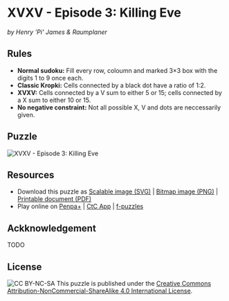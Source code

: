 ﻿# XVXV - Episode 3: Killing Eve
_by Henry 'Pi' James & Raumplaner_

## Rules
- **Normal sudoku:** Fill every row, coloumn and marked 3×3 box with the digits 1 to 9 once each.
- **Classic Kropki:** Cells connected by a black dot have a ratio of 1:2.
- **XVXV:** Cells connected by a V sum to either 5 or 15; cells connected by a X sum to either 10 or 15.
- **No negative constraint:** Not all possible X, V and dots are neccessarily given.

## Puzzle
![XVXV - Episode 3: Killing Eve](xvxv_3.svg)

## Resources
- Download this puzzle as [Scalable image (SVG)](xvxv_3.svg) | [Bitmap image (PNG)](xvxv_3.png) | [Printable document (PDF)](xvxv_3.pdf)
- Play online on [Penpa+](xvxv_3_penpa.html) | [CtC App](xvxv_3_ctc.html) | [f-puzzles](xvxv_3_fpuzzles.html)

## Ackknowledgement
TODO

## License
![CC BY-NC-SA](https://i.creativecommons.org/l/by-nc-sa/4.0/88x31.png)
This puzzle is published under the [Creative Commons Attribution-NonCommercial-ShareAlike 4.0 International License](http://creativecommons.org/licenses/by-nc-sa/4.0/).
